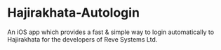 # Hajirakhata-Autologin

An iOS app which provides a fast & simple way to login automatically to Hajirakhata for the developers of Reve Systems Ltd.
